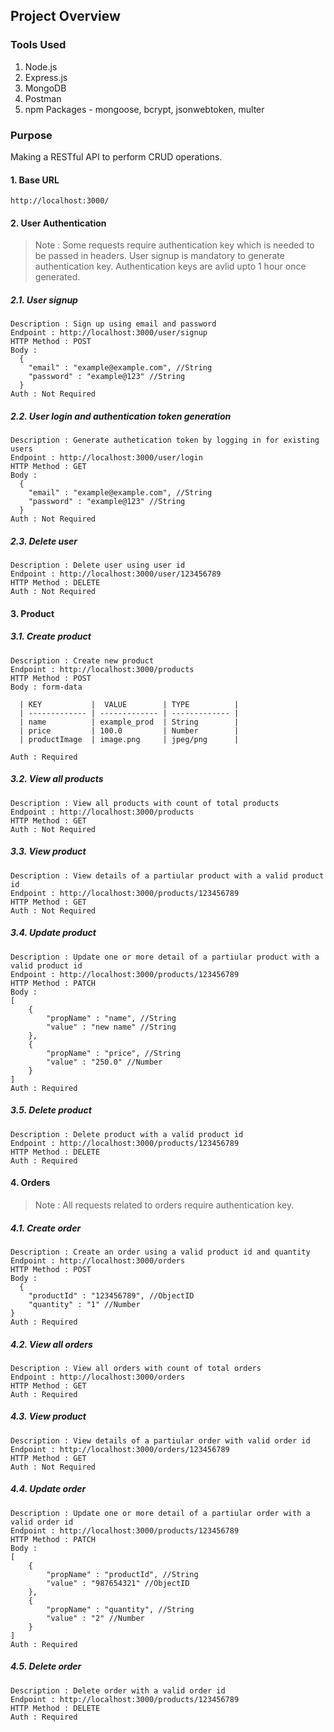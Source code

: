 ## Project Overview

### Tools Used

  1. Node.js
  2. Express.js
  3. MongoDB
  4. Postman
  5. npm Packages - mongoose, bcrypt, jsonwebtoken, multer

### Purpose

Making a RESTful API to perform CRUD operations.

#### 1. Base URL

```
http://localhost:3000/
```

#### 2. User Authentication

>Note : Some requests require authentication key which is needed to be passed in headers.
>User signup is mandatory to generate authentication key.
>Authentication keys are avlid upto 1 hour once generated.

##### 2.1. User signup

```
Description : Sign up using email and password
Endpoint : http://localhost:3000/user/signup
HTTP Method : POST
Body : 
  {
    "email" : "example@example.com", //String
    "password" : "example@123" //String
  }
Auth : Not Required
```

##### 2.2. User login and authentication token generation

```
Description : Generate authetication token by logging in for existing users
Endpoint : http://localhost:3000/user/login
HTTP Method : GET
Body : 
  {
    "email" : "example@example.com", //String
    "password" : "example@123" //String
  }
Auth : Not Required
```

##### 2.3. Delete user 

```
Description : Delete user using user id
Endpoint : http://localhost:3000/user/123456789
HTTP Method : DELETE
Auth : Not Required
```

#### 3. Product

##### 3.1. Create product

```
Description : Create new product 
Endpoint : http://localhost:3000/products
HTTP Method : POST
Body : form-data

  | KEY           |  VALUE        | TYPE          |
  | ------------- | ------------- | ------------- |
  | name          | example_prod  | String        |
  | price         | 100.0         | Number        |
  | productImage  | image.png     | jpeg/png      |

Auth : Required
```

##### 3.2. View all products

```
Description : View all products with count of total products
Endpoint : http://localhost:3000/products
HTTP Method : GET
Auth : Not Required
```

##### 3.3. View product

```
Description : View details of a partiular product with a valid product id
Endpoint : http://localhost:3000/products/123456789
HTTP Method : GET
Auth : Not Required
```

##### 3.4. Update product

```
Description : Update one or more detail of a partiular product with a valid product id
Endpoint : http://localhost:3000/products/123456789
HTTP Method : PATCH
Body :
[
    {
        "propName" : "name", //String
        "value" : "new name" //String
    },
    {
        "propName" : "price", //String
        "value" : "250.0" //Number
    }
]
Auth : Required
```

##### 3.5. Delete product

```
Description : Delete product with a valid product id
Endpoint : http://localhost:3000/products/123456789
HTTP Method : DELETE
Auth : Required
```

#### 4. Orders

>Note : All requests related to orders require authentication key.

##### 4.1. Create order

```
Description : Create an order using a valid product id and quantity
Endpoint : http://localhost:3000/orders
HTTP Method : POST
Body : 
  {
    "productId" : "123456789", //ObjectID
    "quantity" : "1" //Number
}
Auth : Required
```

##### 4.2. View all orders

```
Description : View all orders with count of total orders
Endpoint : http://localhost:3000/orders
HTTP Method : GET
Auth : Required
```

##### 4.3. View product

```
Description : View details of a partiular order with valid order id
Endpoint : http://localhost:3000/orders/123456789
HTTP Method : GET
Auth : Not Required
```

##### 4.4. Update order

```
Description : Update one or more detail of a partiular order with a valid order id
Endpoint : http://localhost:3000/products/123456789
HTTP Method : PATCH
Body :
[
    {
        "propName" : "productId", //String
        "value" : "987654321" //ObjectID
    },
    {
        "propName" : "quantity", //String
        "value" : "2" //Number
    }
]
Auth : Required
```

##### 4.5. Delete order

```
Description : Delete order with a valid order id
Endpoint : http://localhost:3000/products/123456789
HTTP Method : DELETE
Auth : Required
```